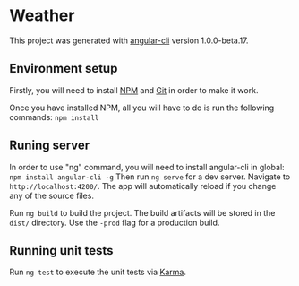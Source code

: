 # Weather

This project was generated with [angular-cli](https://github.com/angular/angular-cli) version 1.0.0-beta.17.

## Environment setup
Firstly, you will need to install [NPM](https://nodejs.org/) and [Git](https://git-scm.com/) in order to make it work.  

Once you have installed NPM, all you will have to do is run the following commands:
`npm install`

## Runing server
In order to use "ng" command, you will need to install angular-cli in global:
  `npm install angular-cli -g` 
Then run `ng serve` for a dev server. Navigate to `http://localhost:4200/`. The app will automatically reload if you change any of the source files.

Run `ng build` to build the project. The build artifacts will be stored in the `dist/` directory. Use the `-prod` flag for a production build.

## Running unit tests

Run `ng test` to execute the unit tests via [Karma](https://karma-runner.github.io).
